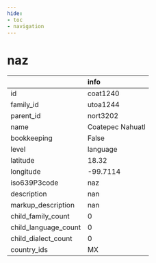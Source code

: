 ```yaml
---
hide:
- toc
- navigation
---
```

# naz
|                      | info             |
|:---------------------|:-----------------|
| id                   | coat1240         |
| family_id            | utoa1244         |
| parent_id            | nort3202         |
| name                 | Coatepec Nahuatl |
| bookkeeping          | False            |
| level                | language         |
| latitude             | 18.32            |
| longitude            | -99.7114         |
| iso639P3code         | naz              |
| description          | nan              |
| markup_description   | nan              |
| child_family_count   | 0                |
| child_language_count | 0                |
| child_dialect_count  | 0                |
| country_ids          | MX               |